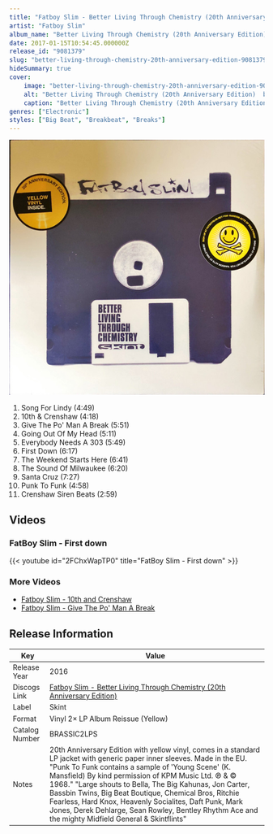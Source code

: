 ```yaml
---
title: "Fatboy Slim - Better Living Through Chemistry (20th Anniversary Edition) "
artist: "Fatboy Slim"
album_name: "Better Living Through Chemistry (20th Anniversary Edition) "
date: 2017-01-15T10:54:45.000000Z
release_id: "9081379"
slug: "better-living-through-chemistry-20th-anniversary-edition-9081379"
hideSummary: true
cover:
    image: "better-living-through-chemistry-20th-anniversary-edition-9081379.jpg"
    alt: "Better Living Through Chemistry (20th Anniversary Edition)  by Fatboy Slim"
    caption: "Better Living Through Chemistry (20th Anniversary Edition)  by Fatboy Slim"
genres: ["Electronic"]
styles: ["Big Beat", "Breakbeat", "Breaks"]
---
```


![Better Living Through Chemistry (20th Anniversary Edition)  by Fatboy Slim](better-living-through-chemistry-20th-anniversary-edition-9081379.jpg)

<!-- section break -->

1. Song For Lindy (4:49)
2. 10th & Crenshaw (4:18)
3. Give The Po' Man A Break (5:51)
4. Going Out Of My Head (5:11)
5. Everybody Needs A 303 (5:49)
6. First Down (6:17)
7. The Weekend Starts Here (6:41)
8. The Sound Of Milwaukee (6:20)
9. Santa Cruz (7:27)
10. Punk To Funk (4:58)
11. Crenshaw Siren Beats (2:59)

<!-- section break -->




## Videos
### FatBoy Slim - First down
{{< youtube id="2FChxWapTP0" title="FatBoy Slim - First down" >}}<br>

### More Videos

- [Fatboy Slim - 10th and Crenshaw](https://www.youtube.com/watch?v=9dTmk1n2RmY)
- [Fatboy Slim - Give The Po' Man A Break](https://www.youtube.com/watch?v=MU1NgGm3yr0)


## Release Information
|  Key           | Value                                                |
| ---------------| ---------------------------------------------------- |
| Release Year   | 2016                                   |
| Discogs Link   | [Fatboy Slim - Better Living Through Chemistry (20th Anniversary Edition) ](https://www.discogs.com/release/9081379-Fatboy-Slim-Better-Living-Through-Chemistry-20th-Anniversary-Edition-) |
| Label          | Skint |
| Format         | Vinyl 2× LP Album Reissue (Yellow) |
| Catalog Number | BRASSIC2LPS |
| Notes | 20th Anniversary Edition with yellow vinyl, comes in a standard LP jacket with generic paper inner sleeves. Made in the EU.  "Punk To Funk contains a sample of 'Young Scene' (K. Mansfield) By kind permission of KPM Music Ltd. ℗ & © 1968." "Large shouts to Bella, The Big Kahunas, Jon Carter, Bassbin Twins, Big Beat Boutique, Chemical Bros, Ritchie Fearless, Hard Knox, Heavenly Socialites, Daft Punk, Mark Jones, Derek Dehlarge, Sean Rowley, Bentley Rhythm Ace and the mighty Midfield General & Skintflints" |